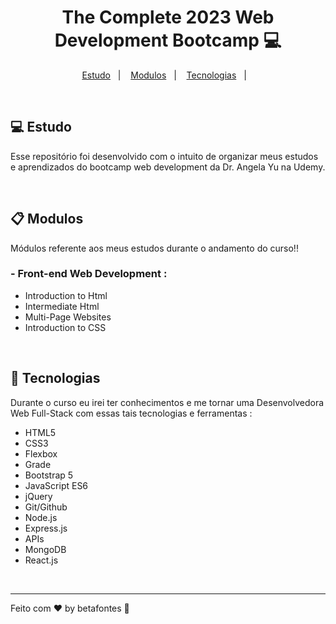 <h1 align="center">The Complete 2023 Web Development Bootcamp 💻</h1>

<p align="center">
  <a href="#-estudo">Estudo</a>&nbsp;&nbsp;&nbsp;|&nbsp;&nbsp;&nbsp;
  <a href="##-modulos">Modulos</a>&nbsp;&nbsp;&nbsp;|&nbsp;&nbsp;&nbsp;
  <a href="##-tecnologias">Tecnologias</a>&nbsp;&nbsp;&nbsp;|&nbsp;&nbsp;&nbsp;
</p>

<br>


## 💻 Estudo

Esse repositório foi desenvolvido com o intuito de organizar meus estudos e aprendizados do bootcamp web development da Dr. Angela Yu na Udemy.

<br>

## 📋 Modulos

Módulos referente aos meus estudos durante o andamento do curso!!

### - Front-end Web Development :

- Introduction to Html
- Intermediate Html
- Multi-Page Websites
- Introduction to CSS

<br>

## 🚀 Tecnologias

Durante o curso eu irei ter conhecimentos e me tornar uma Desenvolvedora Web Full-Stack com essas tais tecnologias e ferramentas :

- HTML5      
- CSS3
- Flexbox
- Grade
- Bootstrap 5
- JavaScript ES6
- jQuery
- Git/Github
- Node.js
- Express.js
- APIs
- MongoDB
- React.js

<br>

<hr>

Feito com ♥ by betafontes :wave: 
